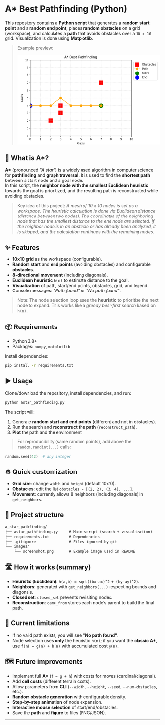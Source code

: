# A* Best Pathfinding (Python)

This repository contains a **Python script** that generates a **random start point** and a **random end point**, places **random obstacles** on a grid (workspace), and calculates a **path** that avoids obstacles over a `10 x 10` grid. Visualization is done using **Matplotlib**.

> Example preview:
>
> ![A* Best Pathfinding](images/screenshot.png)

## 🧠 What is A*?
**A\*** (pronounced *"A star"*) is a widely used algorithm in computer science for **pathfinding** and **graph traversal**. It is used to find the **shortest path** between a start node and a goal node.  
In this script, the **neighbor node with the smallest Euclidean heuristic** towards the goal is prioritized, and the resulting path is reconstructed while avoiding obstacles.

> Key idea of this project: *A mesh of 10 x 10 nodes is set as a workspace. The heuristic calculation is done via Euclidean distance (distance between two nodes). The coordinates of the neighboring node that has the smallest distance to the end node are selected. If the neighbor node is in an obstacle or has already been analyzed, it is skipped, and the calculation continues with the remaining nodes.*

## ✨ Features
- **10x10 grid** as the workspace (configurable).
- **Random start** and **end points** (avoiding obstacles) and configurable **obstacles**.
- **8-directional movement** (including diagonals).
- **Euclidean heuristic** `h(n)` to estimate distance to the goal.
- **Visualization** of path, start/end points, obstacles, grid, and legend.
- Console messages: *"Path found"* or *"No path found"*. 

> Note: The node selection loop uses the **heuristic** to prioritize the next node to expand. This works like a *greedy best-first search* based on `h(n)`.

## 📦 Requirements
- Python 3.8+
- Packages: `numpy`, `matplotlib`

Install dependencies:
```bash
pip install -r requirements.txt
```

## ▶️ Usage
Clone/download the repository, install dependencies, and run:
```bash
python astar_pathfinding.py
```

The script will:
1. Generate **random start and end points** (different and not in obstacles).
2. Run the search and **reconstruct the path** (`reconstruct_path`).
3. **Plot** the path and the environment.

> For reproducibility (same random points), add above the `random.randint(...)` calls:
```python
random.seed(42)  # any integer
```

## ⚙️ Quick customization
- **Grid size**: change `width` and `height` (default 10x10).
- **Obstacles**: edit the list `obstacles = [(2, 2), (3, 4), ...]`.
- **Movement**: currently allows 8 neighbors (including diagonals) in `get_neighbors`.

## 🧩 Project structure
```
a_star_pathfinding/
├── astar_pathfinding.py     # Main script (search + visualization)
├── requirements.txt         # Dependencies
├── .gitignore               # Files ignored by git
└── images/
    └── screenshot.png       # Example image used in README
```

## 🛣️ How it works (summary)
- **Heuristic (Euclidean)**: `h(a,b) = sqrt((bx-ax)^2 + (by-ay)^2)`.
- **Neighbors**: generated with `get_neighbors(...)` respecting bounds and diagonals.
- **Closed set**: `closed_set` prevents revisiting nodes.
- **Reconstruction**: `came_from` stores each node’s parent to build the final path.

## 🚧 Current limitations
- If no valid path exists, you will see **"No path found"**.
- Node selection uses **only** the heuristic `h(n)`; if you want the **classic A\***, use `f(n) = g(n) + h(n)` with accumulated cost `g(n)`.

## 🗺️ Future improvements
- Implement full **A\*** (`f = g + h`) with costs for moves (cardinal/diagonal).
- Add **cell costs** (different terrain costs).
- Allow parameters from **CLI** (`--width`, `--height`, `--seed`, `--num-obstacles`, etc.).
- **Random obstacle generation** with configurable density.
- **Step-by-step animation** of node expansion.
- **Interactive mouse selection** of start/end/obstacles.
- Save the **path** and **figure** to files (PNG/JSON).

---